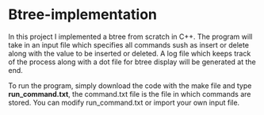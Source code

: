 # Btree-implementation
In this project I implemented a btree from scratch in C++. The program will take in an input file which specifies all 
commands sush as insert or delete along with the value to be inserted or deleted. A log file which keeps track of the process along 
with a dot file for btree display will be generated at the end.

To run the program, simply download the code with the make file and type **run_command.txt**, the command.txt file is
the file in which commands are stored. You can modify run_command.txt or import your own input file.
